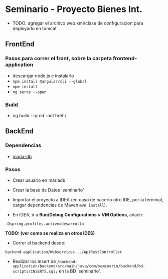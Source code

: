 # Seminario - Proyecto Bienes Int.

* TODO: agregar el archivo web.xml/clase de configuracion para deployarlo en tomcat

## FrontEnd

### Pasos para correr el front, sobre la carpeta frontend-application

* descargar node.js e instalarlo
* `npm install @angular/cli --global`
* `npm install`
* `ng serve --open`

### Build

* ng build --prod -aot href /

## BackEnd

### Dependencias

* [maria-db](https://mariadb.org/download/)

### Pasos

* Crear usuario en mariadb

* Crear la base de Datos 'seminario'

* Importar el proyecto a IDEA (en caso de hacerlo otro IDE, por la terminal, cargar dependencias de Maven `mvn install`).

* En IDEA, ir a **Run/Debug Configurations > VM Options**, añadir:

`-Dspring.profiles.active=desarrollo`

**TODO: (ver como se realiza en otros IDES)**

* Correr el backend desde:

 `backend-application/Webservices.../ApiRestController`

* Realizar los insert de `/backend-application/backend/src/main/java/com/seminario/backend/bd-scripts/INSERTS.sql;` en la BD 'seminario'.
